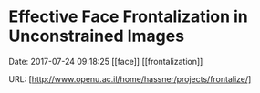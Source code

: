 # Effective Face Frontalization in Unconstrained Images

Date: 2017-07-24 09:18:25
[[face]] [[frontalization]]

URL: [http://www.openu.ac.il/home/hassner/projects/frontalize/]
